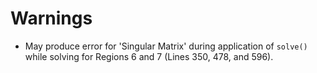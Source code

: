 # Warnings

+ May produce error for 'Singular Matrix' during application of ```solve()``` while solving for Regions 6 and 7 (Lines 350, 478, and 596).
